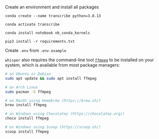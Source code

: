 Create an environment and install all packages

```
conda create --name transcribe python=3.8.13

conda activate transcribe

conda install notebook nb_conda_kernels

pip3 install -r requirements.txt
```
   

Create `.env` from `.env.example`


`whisper` also requires the command-line tool [`ffmpeg`](https://ffmpeg.org/) to be installed on your system, which is available from most package managers:

```bash
# on Ubuntu or Debian
sudo apt update && sudo apt install ffmpeg

# on Arch Linux
sudo pacman -S ffmpeg

# on MacOS using Homebrew (https://brew.sh/)
brew install ffmpeg

# on Windows using Chocolatey (https://chocolatey.org/)
choco install ffmpeg

# on Windows using Scoop (https://scoop.sh/)
scoop install ffmpeg
```